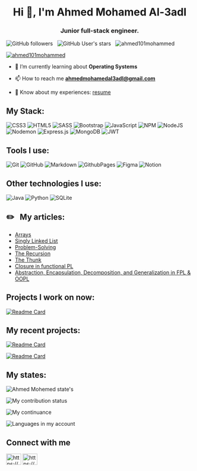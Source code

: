 <h1 align="center">Hi 👋, I'm Ahmed Mohamed Al-3adl</h1>
<h3 align="center">Junior full-stack engineer.</h3>

![GitHub followers](https://img.shields.io/github/followers/Ahmed101Mohammed?logo=github&style=flat-square)
&nbsp;
![GitHub User's stars](https://img.shields.io/github/stars/Ahmed101Mohammed?logo=gitHub&style=flat-square)
&nbsp;
<img src="https://komarev.com/ghpvc/?username=ahmed101mohammed&label=Profile%20views&color=0e75b6&style=flat" alt="ahmed101mohammed" />

<p align="left"> <a href="https://github.com/ryo-ma/github-profile-trophy"><img src="https://github-profile-trophy.vercel.app/?username=ahmed101mohammed" alt="ahmed101mohammed" /></a> </p>

- 🌱 I’m currently learning about **Operating Systems**

- 📫 How to reach me **ahmedmohamedal3adl@gmail.com**

- 📄 Know about my experiences: [resume](https://docs.google.com/document/d/1v_S2ua43Nv9nzln1x5IYBA__1SXlD43j9EHNLNMU8lg/edit#heading=h.vvcyd1mclw07)

## My Stack:
![CSS3](https://img.shields.io/badge/css3-%231572B6.svg?style=for-the-badge&logo=css3&logoColor=white) 
![HTML5](https://img.shields.io/badge/html5-%23E34F26.svg?style=for-the-badge&logo=html5&logoColor=white)
![SASS](https://img.shields.io/badge/SASS-hotpink.svg?style=for-the-badge&logo=SASS&logoColor=white)
![Bootstrap](https://img.shields.io/badge/bootstrap-%238511FA.svg?style=for-the-badge&logo=bootstrap&logoColor=white)
![JavaScript](https://img.shields.io/badge/javascript-%23323330.svg?style=for-the-badge&logo=javascript&logoColor=%23F7DF1E) 
![NPM](https://img.shields.io/badge/NPM-%23CB3837.svg?style=for-the-badge&logo=npm&logoColor=white)
![NodeJS](https://img.shields.io/badge/node.js-6DA55F?style=for-the-badge&logo=node.js&logoColor=white)
![Nodemon](https://img.shields.io/badge/NODEMON-%23323330.svg?style=for-the-badge&logo=nodemon&logoColor=%BBDEAD)
![Express.js](https://img.shields.io/badge/express.js-%23404d59.svg?style=for-the-badge&logo=express&logoColor=%2361DAFB)
![MongoDB](https://img.shields.io/badge/MongoDB-%234ea94b.svg?style=for-the-badge&logo=mongodb&logoColor=white)
![JWT](https://img.shields.io/badge/JWT-black?style=for-the-badge&logo=JSON%20web%20tokens)
## Tools I use:
![Git](https://img.shields.io/badge/git-%23F05033.svg?style=for-the-badge&logo=git&logoColor=white)
![GitHub](https://img.shields.io/badge/github-%23121011.svg?style=for-the-badge&logo=github&logoColor=white)
![Markdown](https://img.shields.io/badge/markdown-%23000000.svg?style=for-the-badge&logo=markdown&logoColor=white)
![GithubPages](https://img.shields.io/badge/github%20pages-121013?style=for-the-badge&logo=github&logoColor=white)
![Figma](https://img.shields.io/badge/figma-%23F24E1E.svg?style=for-the-badge&logo=figma&logoColor=white)
![Notion](https://img.shields.io/badge/Notion-%23000000.svg?style=for-the-badge&logo=notion&logoColor=white)
## Other technologies I use:
![Java](https://img.shields.io/badge/java-%23ED8B00.svg?style=for-the-badge&logo=openjdk&logoColor=white)
![Python](https://img.shields.io/badge/python-3670A0?style=for-the-badge&logo=python&logoColor=ffdd54)
![SQLite](https://img.shields.io/badge/sqlite-%2307405e.svg?style=for-the-badge&logo=sqlite&logoColor=white)   

## ✏️ &nbsp; My articles:
- [Arrays](https://araptiq.blogspot.com/2022/08/dataStructure-arrays.html)
- [Singly Linked List](https://araptiq.blogspot.com/2022/09/dataStructure-singlyLinkedList.html)
- [Problem-Solving](https://www.linkedin.com/pulse/%25D8%25A7%25D9%2584problem-solving-ahmed-mohamed/?trackingId=NBAThTYqTCCsTwGW9jLs0A%3D%3D)
- [The Recursion](https://www.linkedin.com/pulse/%25D8%25A7%25D9%2584recursion-ahmed-mohamed/?trackingId=858aDugeTgO%2BudL0aVTKXQ%3D%3D)
- [The Thunk](https://www.linkedin.com/pulse/%2525D8%2525A7%2525D9%252584-thunk-ahmed-mohamed%3FtrackingId=mDg51h8gRnK7Ijv5OXE4Nw%253D%253D/?trackingId=mDg51h8gRnK7Ijv5OXE4Nw%3D%3D)
- [Closure in functional PL](https://www.linkedin.com/pulse/%25D8%25A7%25D9%2584-closure-ahmed-mohamed)
- [Abstraction, Encapsulation, Decomposition, and Generalization in FPL & OOPL](https://www.linkedin.com/pulse/abstraction-encapsulation-decomposition-fpl-oopl-ahmed-mohamed/)

## Projects I work on now:
[![Readme Card](https://github-readme-stats.vercel.app/api/pin/?username=Ahmed101Mohammed&repo=self-made-os&bg_color=0d1116&title_color=00f6ff&text_color=a4aacb&icon_color=007ec6)](https://github.com/Ahmed101Mohammed/al_3adl-blog)

## My recent projects:
[![Readme Card](https://github-readme-stats.vercel.app/api/pin/?username=Ahmed101Mohammed&repo=Jack-compiler&bg_color=0d1116&title_color=00f6ff&text_color=a4aacb&icon_color=007ec6)](https://github.com/Ahmed101Mohammed/Jack-compiler)

[![Readme Card](https://github-readme-stats.vercel.app/api/pin/?username=Ahmed101Mohammed&repo=al_3adl-blog&bg_color=0d1116&title_color=00f6ff&text_color=a4aacb&icon_color=007ec6)](https://github.com/Ahmed101Mohammed/al_3adl-blog)

## My states:
![Ahmed Mohemed state's](https://github-readme-stats.vercel.app/api?username=Ahmed101Mohammed&theme=dark&hide_border=false&include_all_commits=true&count_private=true&bg_color=0d1116&title_color=ce09ec&text_color=a4aacb&icon_color=007ec6)

![My contribution status](https://github-contributor-stats.vercel.app/api?username=Ahmed101Mohammed&limit=5&theme=dark&combine_all_yearly_contributions=true)

![My continuance](https://github-readme-streak-stats.herokuapp.com/?user=Ahmed101Mohammed&theme=dark&count_private=true&bg_color=0d1116&title_color=ce09ec&text_color=a4aacb&icon_color=007ec6)

![Languages in my account](https://github-readme-stats.vercel.app/api/top-langs?username=ahmed101mohammed&show_icons=true&locale=en&layout=compact&bg_color=0d1116&title_color=00f6ff&text_color=a4aacb&icon_color=007ec6)

## Connect with me
<p align="left">
  
<a href="https://www.linkedin.com/in/ahmed-mohamed-77a2a2216/" target="blank"><img align="center" src="https://raw.githubusercontent.com/rahuldkjain/github-profile-readme-generator/master/src/images/icons/Social/linked-in-alt.svg" alt="https://www.linkedin.com/in/ahmed-mohamed-77a2a2216/" height="30" width="40" /></a>
<a href="https://www.facebook.com/AhmedAL3adl" target="blank"><img align="center" src="https://raw.githubusercontent.com/rahuldkjain/github-profile-readme-generator/master/src/images/icons/Social/facebook.svg" alt="https://www.facebook.com/ahmedal3adl/?locale=ar_ar" height="30" width="40" /></a>
</p>
<!-- Notes:
- Add Git as a part of your stack.
- Add GitHub, Draw.io, and Figma to the new title called Tools.

-->
<!---
Ahmed101Mohammed/Ahmed101Mohammed is a ✨ special ✨ repository because its `README.md` (this file) appears on your GitHub profile.
You can click the Preview link to take a look at your changes.
--->
